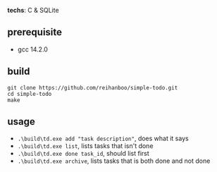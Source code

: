 **techs**: C & SQLite

## prerequisite
- gcc 14.2.0

## build
```
git clone https://github.com/reihanboo/simple-todo.git
cd simple-todo
make
```

## usage
- `.\build\td.exe add "task description"`, does what it says
- `.\build\td.exe list`, lists tasks that isn't done
- `.\build\td.exe done task_id`, should list first
- `.\build\td.exe archive`, lists tasks that is both done and not done
